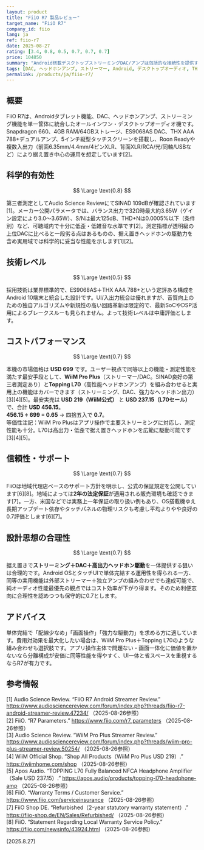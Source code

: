 ```yaml
---
layout: product
title: "FiiO R7 製品レビュー"
target_name: "FiiO R7"
company_id: fiio
lang: ja
ref: fiio-r7
date: 2025-08-27
rating: [3.4, 0.8, 0.5, 0.7, 0.7, 0.7]
price: 104850
summary: "Android搭載デスクトップストリーミングDAC/アンプは包括的な接続性を提供するが、競合激化市場での価値提案に疑問"
tags: [DAC, ヘッドホンアンプ, ストリーマー, Android, デスクトップオーディオ, THX AAA]
permalink: /products/ja/fiio-r7/
---
```


## 概要

FiiO R7は、Androidタブレット機能、DAC、ヘッドホンアンプ、ストリーミング機能を単一筐体に統合したオールインワン・デスクトップオーディオ機です。Snapdragon 660、4GB RAM/64GBストレージ、ES9068AS DAC、THX AAA 788+デュアルアンプ、5インチ縦型タッチスクリーンを搭載し、Roon Readyや複数入出力（前面6.35mm/4.4mm/4ピンXLR、背面XLR/RCA/光/同軸/USBなど）により据え置き中心の運用を想定しています[2]。

## 科学的有効性

$$ \Large \text{0.8} $$

第三者測定としてAudio Science ReviewにてSINAD 109dBが確認されています[1]。メーカー公開パラメータでは、バランス出力で32Ω時最大約3.65W（ゲイン設定により3.0〜3.65W）、S/Nは最大125dB、THD+Nは0.0005%以下（条件別）など、可聴域内で十分に低歪・低雑音な水準です[2]。測定指標が透明級の上位DACに比べると一段劣る点はあるものの、据え置きヘッドホンの駆動力を含め実用域では科学的に妥当な性能を示します[1][2]。

## 技術レベル

$$ \Large \text{0.5} $$

採用技術は業界標準的で、ES9068AS＋THX AAA 788+という定評ある構成をAndroid 10端末と統合した設計です。UI/入出力統合は優れますが、音質向上のための独自アルゴリズムや新規性の高い回路革新は限定的で、最新SoCやDSP活用によるブレークスルーも見られません。よって技術レベルは中庸評価とします。

## コストパフォーマンス

$$ \Large \text{0.7} $$

本機の市場価格は **USD 699** です。ユーザー視点で同等以上の機能・測定性能を満たす最安手段として、**WiiM Pro Plus**（ストリーマー/DAC。SINAD良好の第三者測定あり）と**Topping L70**（高性能ヘッドホンアンプ）を組み合わせると実用上の機能はカバーできます（ストリーミング、DAC、強力なヘッドホン出力）[3][4][5]。最安実売は **USD 219（WiiM公式）** と **USD 237.15（L70セール）** で、合計 **USD 456.15**。  
**456.15 ÷ 699 = 0.65** → 四捨五入で **0.7**。  
等価性注記：WiiM Pro Plusはアプリ操作で主要ストリーミングに対応し、測定性能も十分。L70は高出力・低歪で据え置きヘッドホンを広範に駆動可能です[3][4][5]。

## 信頼性・サポート

$$ \Large \text{0.7} $$

FiiOは地域代理店ベースのサポート方針を明示し、公式の保証規定を公開しています[6][8]。地域によっては**2年の法定保証**が適用される販売環境も確認できます[7]。一方、米国などでは実務上一年保証の取り扱い例もあり、OS搭載機ゆえ長期アップデート依存やタッチパネルの物理リスクも考慮し平均よりやや良好の0.7評価とします[6][7]。

## 設計思想の合理性

$$ \Large \text{0.7} $$

据え置きで**ストリーミング＋DAC＋高出力ヘッドホン駆動**を一体提供する狙いは合理的です。Android OSとタッチUIで単体完結する運用性を得られる一方、同等の実用機能は外部ストリーマー＋独立アンプの組み合わせでも達成可能で、純オーディオ性能最優先の観点ではコスト効率が下がり得ます。そのため利便志向に合理性を認めつつも保守的に0.7とします。

## アドバイス

単体完結で「配線少なめ」「画面操作」「強力な駆動力」を求める方に適しています。費用対効果を最大化したい場合は、WiiM Pro Plus＋Topping L70のような組み合わせも選択肢です。アプリ操作主体で問題ない・画面一体化に価値を置かないなら分離構成が安価に同等性能を得やすく、UI一体と省スペースを重視するならR7が有力です。

## 参考情報

[1] Audio Science Review. “FiiO R7 Android Streamer Review.” https://www.audiosciencereview.com/forum/index.php?threads/fiio-r7-android-streamer-review.47234/ （2025-08-26参照）  
[2] FiiO. “R7 Parameters.” https://www.fiio.com/r7_parameters （2025-08-26参照）  
[3] Audio Science Review. “WiiM Pro Plus Streamer Review.” https://www.audiosciencereview.com/forum/index.php?threads/wiim-pro-plus-streamer-review.50254/ （2025-08-26参照）  
[4] WiiM Official Shop. “Shop All Products（WiiM Pro Plus USD 219）.” https://wiimhome.com/shop （2025-08-26参照）  
[5] Apos Audio. “TOPPING L70 Fully Balanced NFCA Headphone Amplifier（Sale USD 237.15）.” https://apos.audio/products/topping-l70-headphone-amp （2025-08-26参照）  
[6] FiiO. “Warranty Terms / Customer Service.” https://www.fiio.com/serviceinsurance （2025-08-26参照）  
[7] FiiO Shop DE. “Refurbished（2-year statutory warranty statement）.” https://fiio-shop.de/EN/Sales/Refurbished/ （2025-08-26参照）  
[8] FiiO. “Statement Regarding Local Warranty Service Policy.” https://fiio.com/newsinfo/43924.html （2025-08-26参照）

(2025.8.27)

